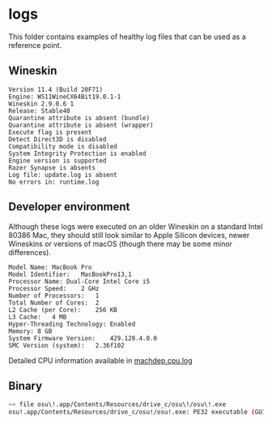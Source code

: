 # logs

This folder contains examples of healthy log files that can be used as a reference point.

## Wineskin
```
Version 11.4 (Build 20F71)
Engine: WS11WineCX64Bit19.0.1-1
Wineskin 2.9.0.6 1
Release: Stable40
Quarantine attribute is absent (bundle)
Quarantine attribute is absent (wrapper)
Execute flag is present
Detect Direct3D is disabled
Compatibility mode is disabled
System Integrity Protection is enabled
Engine version is supported
Razer Synapse is absents
Log file: update.log is absent
No errors in: runtime.log
```

## Developer environment

Although these logs were executed on an older Wineskin on a standard Intel 80386 Mac, they should still look similar to Apple Silicon devices, newer Wineskins or versions of macOS (though there may be some minor differences).
```
Model Name:	MacBook Pro
Model Identifier:	MacBookPro13,1
Processor Name:	Dual-Core Intel Core i5
Processor Speed:	2 GHz
Number of Processors:	1
Total Number of Cores:	2
L2 Cache (per Core):	256 KB
L3 Cache:	4 MB
Hyper-Threading Technology:	Enabled
Memory:	8 GB
System Firmware Version:	429.120.4.0.0
SMC Version (system):	2.36f102 
```
Detailed CPU information available in [machdep.cpu.log](machdep.cpu.log)

## Binary

```bash
~> file osu\!.app/Contents/Resources/drive_c/osu\!/osu\!.exe
osu!.app/Contents/Resources/drive_c/osu!/osu!.exe: PE32 executable (GUI) Intel 80386 Mono/.Net assembly, for MS Windows
```
